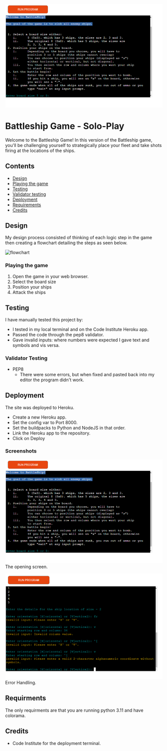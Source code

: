 
![battleship](assets/images/screenshots/battleships.png)

# Battleship Game - Solo-Play

Welcome to the Battleship Game! In this version of the Battleship game, you'll be challenging yourself to strategically place your fleet and take shots firing at the locations of the ships.


## Contents

* [Design](#design)
* [Playing the game](#playing_the_game)
* [Testing](#testing)
* [Validator testing](#valivador_testing)
* [Deployment](#deployment)
* [Requirements](#requirments)
* [Credits](#credits)


## Design

My design process consisted of thinking of each logic step in the game then creating a flowchart detailing the steps as seen below. 

![flowchart](assets/images/screenshots/flowcharts.png)

### Playing the game

1. Open the game in your web browser.
2. Select the board size
3. Position your ships
4. Attack the ships

## Testing

I have manually tested this project by:

- I tested in my local terminal and on the Code Institute Heroku app.
- Passed the code through the pep8 validator.
- Gave invalid inputs: where numbers were expected I gave text and symbols and vis versa.

### Validator Testing

- PEP8
    - There were some errors, but when fixed and pasted back into my editor the program didn't work.

## Deployment

The site was deployed to Heroku.
- Create a new Heroku app.
- Set the config var to Port 8000.
- Set the buildpacks to Python and NodeJS in that order.
- Link the Heroku app to the repository.
- Click on Deploy


### Screenshots

![battleships](assets/images/screenshots/battleships.png)
The opening screen.

![errorHandling](assets/images/screenshots/errorHandling.png)
Error Handling.

## Requirments

The only requirments are that you are running python 3.11 and have colorama.

## Credits

- Code Institute for the deployment terminal.